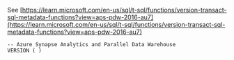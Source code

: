 See [https://learn.microsoft.com/en-us/sql/t-sql/functions/version-transact-sql-metadata-functions?view=aps-pdw-2016-au7](https://learn.microsoft.com/en-us/sql/t-sql/functions/version-transact-sql-metadata-functions?view=aps-pdw-2016-au7)
```
-- Azure Synapse Analytics and Parallel Data Warehouse  
VERSION ( )
```
